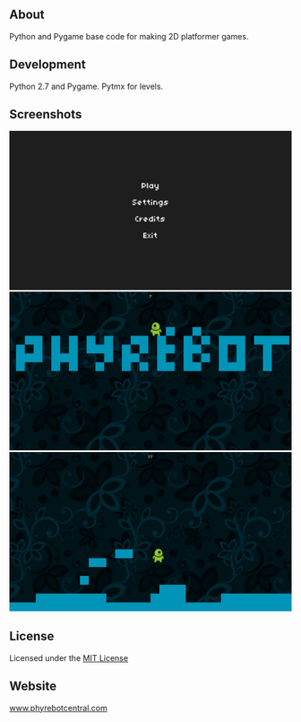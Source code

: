 ## About
Python and Pygame base code for making 2D platformer games.


## Development
Python 2.7 and Pygame.
Pytmx for levels.

## Screenshots 
![Screen1](screenshots/screen01.jpg) ![Screen2](screenshots/screen02.jpg) ![Screen3](screenshots/screen03.jpg)


## License
Licensed under the [MIT License](License.txt)


## Website
www.phyrebotcentral.com
